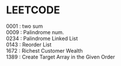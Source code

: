# LEETCODE 

0001 : two sum <br>
0009 : Palindrome num.  <br>
0234 : Palindrome Linked List <br>
0143 : Reorder List <br>
1672 : Richest Customer Wealth <br>
1389 : Create Target Array in the Given Order <br>
